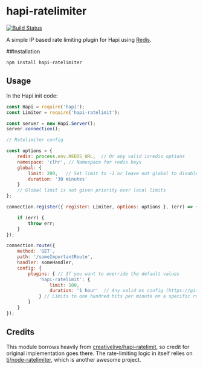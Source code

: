 # hapi-ratelimiter

[![Build Status](https://travis-ci.org/cilindrox/hapi-ratelimiter.svg)](https://travis-ci.org/cilindrox/hapi-ratelimiter)

A simple IP based rate limiting plugin for Hapi using [Redis].

##Installation

```
npm install hapi-ratelimiter
```

## Usage

In the Hapi init code:

```javascript
const Hapi = require('hapi');
const Limiter = require('hapi-ratelimit');

const server = new Hapi.Server();
server.connection();

// Ratelimiter config

const options = {
    redis: process.env.REDIS_URL,  // Or any valid ioredis options
    namespace: 'clhr', // Namespace for redis keys
    global: {
        limit: 200,   // Set limit to -1 or leave out global to disable global limit
        duration: '30 minutes' 
    }
    // Global limit is not given priority over local limits
};

connection.register({ register: Limiter, options: options }, (err) => { 

    if (err) { 
        throw err;
    } 
});

connection.route({
    method: 'GET',
    path: '/someImportantRoute',
    handler: someHandler,
    config: {
        plugins: { // If you want to override the default values
            'hapi-ratelimit': {
                limit: 100, 
                duration: '1 hour'  // Any valid ms config (https://github.com/rauchg/ms.js)
            } // Limits to one hundred hits per minute on a specific route
        }
    }
});
```

## Credits

This module borrows heavily from [creativelive/hapi-ratelimit], so credit for original implementation goes there.
The rate-limiting logic in itself relies on [tj/node-ratelimiter], which is another awesome project.


[Redis]: https://github.com/luin/ioredis
[creativelive/hapi-ratelimit]: https://github.com/creativelive/hapi-ratelimit
[tj/node-ratelimiter]: https://github.com/tj/node-ratelimiter
